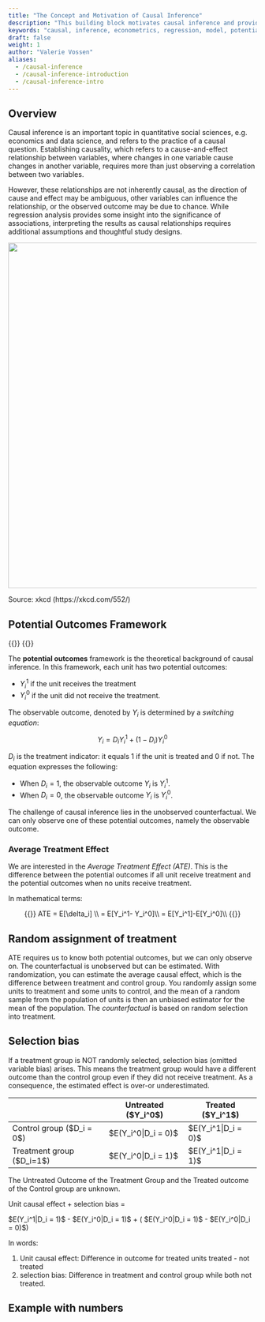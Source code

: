 ```yaml
---
title: "The Concept and Motivation of Causal Inference"
description: "This building block motivates causal inference and provides theoretical background for all the practical methods you can find in this section."
keywords: "causal, inference, econometrics, regression, model, potential, outcomes, framework, treatment, effect, control, ATE, ATT"
draft: false
weight: 1
author: "Valerie Vossen"
aliases:
  - /causal-inference
  - /causal-inference-introduction
  - /causal-inference-intro
---
```


## Overview

Causal inference is an important topic in quantitative social sciences, e.g. economics and data science, and refers to the practice of a causal question. Establishing causality, which refers to a cause-and-effect relationship between variables, where changes in one variable cause changes in another variable, requires more than just observing a correlation between two variables. 



However, these relationships are not inherently causal, as the direction of cause and effect may be ambiguous, other variables can influence the relationship, or the observed outcome may be due to chance. While regression analysis provides some insight into the significance of associations, interpreting the results as causal relationships requires additional assumptions and thoughtful study designs.

<p align = "center">
<img src = "../images/corr_cause.png" width="700">
<figcaption> Source: xkcd (https://xkcd.com/552/) </figcaption>
</p>


## Potential Outcomes Framework

{{<katex>}}
{{</katex>}}

The **potential outcomes** framework is the theoretical background of causal inference. In this framework, each unit has two potential outcomes: 
- $Y_i^1$ if the unit receives the treatment
-  $Y_i^0$ if the unit did not receive the treatment.


The observable outcome, denoted by $Y_i$ is determined by a *switching equation*:

$$
Y_i = D_i Y_i^1 +(1-D_i) Y_i^0
$$

$D_i$ is the treatment indicator: it equals $1$ if the unit is treated and $0$ if not. The equation expresses the following:
- When $D_i = 1$, the observable outcome $Y_i$ is $Y_i^1$.
- When $D_i = 0$, the observable outcome $Y_i$ is $Y_i^0$.

The challenge of causal inference lies in the unobserved counterfactual. We can only observe one of these potential outcomes, namely the observable outcome. 


### Average Treatment Effect

We are interested in the *Average Treatment Effect (ATE)*. This is the difference between the potential outcomes if all unit receive treatment and the potential outcomes when no units receive treatment. 

In mathematical terms:

<div style="text-align: center;">
{{<katex>}}
ATE = E[\delta_i] \\
= E[Y_i^1- Y_i^0]\\
= E[Y_i^1]-E[Y_i^0]\\
{{</katex>}}
</div>

## Random assignment of treatment

ATE requires us to know both potential outcomes, but we can only observe on. The counterfactual is unobserved but can be estimated. With randomization, you can estimate the average causal effect, which is the difference between treatment and control group. You randomly assign some units to treatment and some units to control, and the mean of a random sample from the population of units is then an unbiased estimator for the mean of the population. The *counterfactual* is based on random selection into treatment. 

## Selection bias

If a treatment group is NOT randomly selected, selection bias (omitted variable bias) arises. This means the treatment group would have a different outcome than the control group even if they did not receive treatment. As a consequence, the estimated effect is over-or underestimated. 

|                 | Untreated (\$Y_i^0\$)     | Treated (\$Y_i^1\$)     |
| --------------- | ---------------------- | ---------------------- |
| Control group (\$D_i = 0\$)    | \$E(Y_i^0\|D_i = 0)\$   | \$E(Y_i^1\|D_i = 0)\$   |
| Treatment group (\$D_i=1\$)    | \$E(Y_i^0\|D_i = 1)\$   | \$E(Y_i^1\|D_i = 1)\$   |


The Untreated Outcome of the Treatment Group and the Treated outcome of the Control group are unknown. 




Unit causal effect + selection bias = 

\$E(Y_i^1\|D_i = 1)\$  - \$E(Y_i^0\|D_i = 1)\$ + ( \$E(Y_i^0\|D_i = 1)\$ - \$E(Y_i^0\|D_i = 0)\$)


In words:
1. Unit causal effect: Difference in outcome for treated units treated - not treated
2. selection bias: Difference in treatment and control group while both not treated.


## Example with numbers













